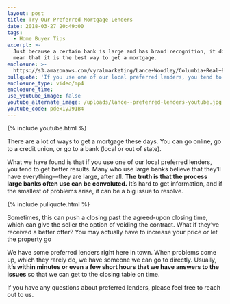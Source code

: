 ```yaml
---
layout: post
title: Try Our Preferred Mortgage Lenders
date: 2018-03-27 20:49:00
tags:
  - Home Buyer Tips
excerpt: >-
  Just because a certain bank is large and has brand recognition, it doesn’t
  mean that it is the best way to get a mortgage.
enclosure: >-
  https://s3.amazonaws.com/vyralmarketing/Lance+Woodley/Columbia+Real+Estate+Agent-+Preferred+Mortgage+Lenders.mp4
pullquote: 'If you use one of our local preferred lenders, you tend to get better results.'
enclosure_type: video/mp4
enclosure_time:
use_youtube_image: false
youtube_alternate_image: /uploads/lance--preferred-lenders-youtube.jpg
youtube_code: pdex1yJ91B4
---
```


{% include youtube.html %}

There are a lot of ways to get a mortgage these days. You can go online, go to a credit union, or go to a bank (local or out of state).

What we have found is that if you use one of our local preferred lenders, you tend to get better results. Many who use large banks believe that they’ll have everything—they are large, after all. **The truth is that the process large banks often use can be convoluted.** It’s hard to get information, and if the smallest of problems arise, it can be a big issue to resolve.

{% include pullquote.html %}

Sometimes, this can push a closing past the agreed-upon closing time, which can give the seller the option of voiding the contract. What if they’ve received a better offer? You may actually have to increase your price or let the property go

We have some preferred lenders right here in town. When problems come up, which they rarely do, we have someone we can go to directly. Usually, **it’s within minutes or even a few short hours that we have answers to the issues** so that we can get to the closing table on time.

If you have any questions about preferred lenders, please feel free to reach out to us.